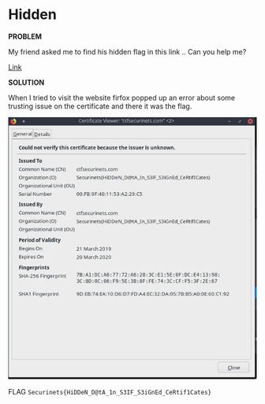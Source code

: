 # Hidden

__PROBLEM__

My friend asked me to find his hidden flag in this link .. Can you help me?

[Link](https://misc1.ctfsecurinets.com/)


__SOLUTION__

When I tried to visit the website firfox popped up an error about some trusting issue on the certificate and there it was the flag.

![alt text](certif.png)

FLAG `Securinets{HiDDeN_D@tA_1n_S3IF_S3iGnEd_CeRtif1Cates}`


